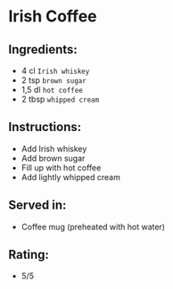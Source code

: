 # Irish Coffee

## Ingredients:
- 4 cl `Irish whiskey`
- 2 tsp `brown sugar`
- 1,5 dl `hot coffee`
- 2 tbsp `whipped cream`

## Instructions:
- Add Irish whiskey
- Add brown sugar
- Fill up with hot coffee
- Add lightly whipped cream

## Served in:
- Coffee mug (preheated with hot water)

## Rating:
- 5/5